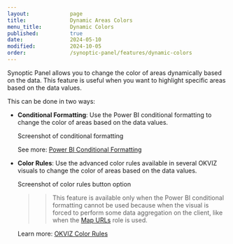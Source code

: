 ```yaml
---
layout:             page
title:              Dynamic Areas Colors
menu_title:         Dynamic Colors
published:          true
date:               2024-05-10
modified:           2024-10-05
order:              /synoptic-panel/features/dynamic-colors
---
```

Synoptic Panel allows you to change the color of areas dynamically based on the data. This feature is useful when you want to highlight specific areas based on the data values.

This can be done in two ways:

- **Conditional Formatting**: Use the Power BI conditional formatting to change the color of areas based on the data values.

    <todo>Screenshot of conditional formatting</todo>

    See more: [Power BI Conditional Formatting](https://learn.microsoft.com/en-us/power-bi/create-reports/desktop-conditional-table-formatting)

- **Color Rules**: Use the advanced color rules available in several OKVIZ visuals to change the color of areas based on the data values.

    <todo>Screenshot of color rules button option</todo>

    >> This feature is available only when the Power BI conditional formatting cannot be used because when the visual is forced to perform some data aggregation on the client, like when the [Map URLs](filtering-maps.md#map-urls) role is used.
    
    Learn more: [OKVIZ Color Rules](../../features/color-rules.md)

